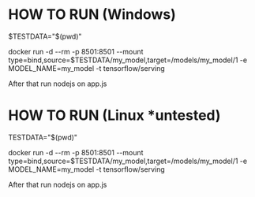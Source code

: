 # HOW TO RUN (Windows)

$TESTDATA="$(pwd)"

docker run -d --rm -p 8501:8501 --mount type=bind,source=$TESTDATA/my_model,target=/models/my_model/1 -e MODEL_NAME=my_model -t tensorflow/serving

After that run nodejs on app.js

# HOW TO RUN (Linux *untested)

TESTDATA="$(pwd)"

docker run -d --rm -p 8501:8501 --mount type=bind,source=$TESTDATA/my_model,target=/models/my_model/1 -e MODEL_NAME=my_model -t tensorflow/serving

After that run nodejs on app.js
